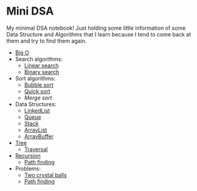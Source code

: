 # Mini DSA
My minimal DSA notebook! Just holding some little information of some Data Structure and Algorithms that I learn because I tend to come back at them and try to find them again.


- [Big O](https://github.com/sepgh/mini-dsa/blob/main/big-o.md)
- Search algorithms:
  - [Linear search](https://github.com/sepgh/mini-dsa/blob/main/search/linear.md)
  - [Binary search](https://github.com/sepgh/mini-dsa/blob/main/search/linear.md)
- Sort algorithms:
  - [Bubble sort](https://github.com/sepgh/mini-dsa/blob/main/sort/bubble.md)
  - [Quick sort](https://github.com/sepgh/mini-dsa/blob/main/sort/quick.md)
  - _Merge sort_
- Data Structures:
  - [LinkedList](https://github.com/sepgh/mini-dsa/blob/main/DS/linkedlist.md)
  - [Queue](https://github.com/sepgh/mini-dsa/blob/main/DS/queue.md)
  - [Stack](https://github.com/sepgh/mini-dsa/blob/main/DS/stack.md)
  - [ArrayList](https://github.com/sepgh/mini-dsa/blob/main/DS/arraylist.md)
  - [ArrayBuffer](https://github.com/sepgh/mini-dsa/blob/main/DS/arraybuffer.md)
- [Tree](https://github.com/sepgh/mini-dsa/blob/main/DS/trees/README.md)
  - [Traversal](https://github.com/sepgh/mini-dsa/blob/main/DS/trees/traversal.md)
- [Recursion](https://github.com/sepgh/mini-dsa/blob/main/recursion/README.md)
  - [Path finding](https://github.com/sepgh/mini-dsa/blob/main/recursion/path_finding.md)
- Problems:
  - [Two crystal balls](https://github.com/sepgh/mini-dsa/blob/main/problem/2_crystal_balls.md)
  - [Path finding](https://github.com/sepgh/mini-dsa/blob/main/recursion/path_finding.md)
